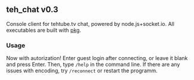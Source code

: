 ## teh_chat v0.3

Console client for tehtube.tv chat, powered by node.js+socket.io. All executables are built with [pkg](https://github.com/zeit/pkg).

### Usage

Now with autorization! 
Enter guest login after connecting, or leave it blank and press Enter. Then, type `/help` in the command line.
If there are any issues with encoding, try `/reconnect` or restart the programm.


